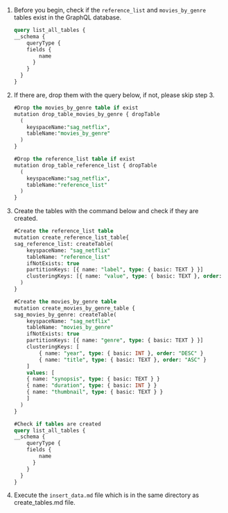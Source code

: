 1. Before you begin, check if the `reference_list` and `movies_by_genre` tables exist in the GraphQL database.

    ```sql
    query list_all_tables {
    __schema {
        queryType {
        fields {
            name
          }
        }
      }
    }
    ```

2. If there are, drop them with the query below, if not, please skip step 3.

    ```sql
    #Drop the movies_by_genre table if exist
    mutation drop_table_movies_by_genre { dropTable 
      (
        keyspaceName:"sag_netflix",
        tableName:"movies_by_genre"
      )
    }

    #Drop the reference_list table if exist
    mutation drop_table_reference_list { dropTable 
      (
        keyspaceName:"sag_netflix",
        tableName:"reference_list"
      )
    }
    ```

3. Create the tables with the command below and check if they are created.

    ```sql
    #Create the reference_list table
    mutation create_reference_list_table{
    sag_reference_list: createTable(
        keyspaceName: "sag_netflix"
        tableName: "reference_list"
        ifNotExists: true
        partitionKeys: [{ name: "label", type: { basic: TEXT } }]
        clusteringKeys: [{ name: "value", type: { basic: TEXT }, order: "ASC" }]
      )
    }

    #Create the movies_by_genre table
    mutation create_movies_by_genre_table {
    sag_movies_by_genre: createTable(
        keyspaceName: "sag_netflix"
        tableName: "movies_by_genre"
        ifNotExists: true
        partitionKeys: [{ name: "genre", type: { basic: TEXT } }]
        clusteringKeys: [
            { name: "year", type: { basic: INT }, order: "DESC" }
            { name: "title", type: { basic: TEXT }, order: "ASC" }
        ]
        values: [
        { name: "synopsis", type: { basic: TEXT } }
        { name: "duration", type: { basic: INT } }
        { name: "thumbnail", type: { basic: TEXT } }
        ]
      )
    }

    #Check if tables are created
    query list_all_tables {
    __schema {
        queryType {
        fields {
            name
          }
        }
      }
    }
    ```

4. Execute the `insert_data.md` file which is in the same directory as create_tables.md file.
